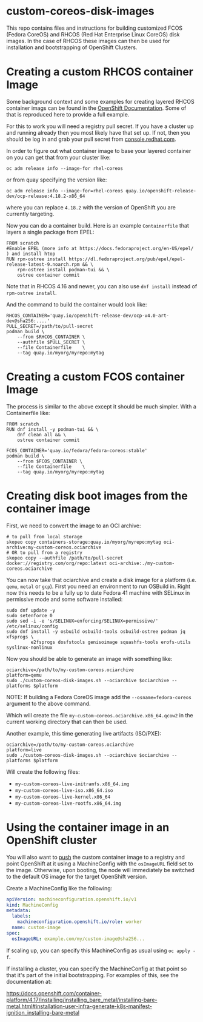 # custom-coreos-disk-images

This repo contains files and instructions for building customized
FCOS (Fedora CoreOS) and RHCOS (Red Hat Enterprise Linux CoreOS)
disk images. In the case of RHCOS these images can then be used for
installation and bootstrapping of OpenShift Clusters.

# Creating a custom RHCOS container Image

Some background context and some examples for creating layered RHCOS
container imags can be found in the
[OpenShift Documentation](https://docs.openshift.com/container-platform/4.14/post_installation_configuration/coreos-layering.html).
Some of that is reproduced here to provide a full example.

For this to work you will need a registry pull secret. If you have a
cluster up and running already then you most likely have that set up.
If not, then you should be log in and grab your pull secret from
[console.redhat.com](https://console.redhat.com/openshift/install/pull-secret).

In order to figure out what container image to base your layered
container on you can get that from your cluster like:

```
oc adm release info --image-for rhel-coreos
```

or from quay specifying the version like:

```
oc adm release info --image-for=rhel-coreos quay.io/openshift-release-dev/ocp-release:4.18.2-x86_64
```

where you can replace `4.18.2` with the version of OpenShift you are currently targeting.

Now you can do a container build. Here is an example `Containerfile`
that layers a single package from EPEL:

```
FROM scratch
#Enable EPEL (more info at https://docs.fedoraproject.org/en-US/epel/ ) and install htop
RUN rpm-ostree install https://dl.fedoraproject.org/pub/epel/epel-release-latest-9.noarch.rpm && \
    rpm-ostree install podman-tui && \
    ostree container commit
```

Note that in RHCOS 4.16 and newer, you can also use `dnf install` instead of `rpm-ostree install`.

And the command to build the container would look like:


```
RHCOS_CONTAINER='quay.io/openshift-release-dev/ocp-v4.0-art-dev@sha256:....'
PULL_SECRET=/path/to/pull-secret
podman build \
    --from $RHCOS_CONTAINER \
    --authfile $PULL_SECRET \
    --file Containerfile    \
    --tag quay.io/myorg/myrepo:mytag
```

# Creating a custom FCOS container Image

The process is similar to the above except it should be much simpler.
With a Containerfile like:

```
FROM scratch
RUN dnf install -y podman-tui && \
    dnf clean all && \
    ostree container commit
```

```
FCOS_CONTAINER='quay.io/fedora/fedora-coreos:stable'
podman build \
    --from $FCOS_CONTAINER \
    --file Containerfile    \
    --tag quay.io/myorg/myrepo:mytag
```

# Creating disk boot images from the container image

First, we need to convert the image to an OCI archive:

```
# to pull from local storage
skopeo copy containers-storage:quay.io/myorg/myrepo:mytag oci-archive:my-custom-coreos.ociarchive
# OR to pull from a registry
skopeo copy --authfile /path/to/pull-secret docker://registry.com/org/repo:latest oci-archive:./my-custom-coreos.ociarchive
```

You can now take that ociarchive and create a disk image for a
platform (i.e. `qemu`, `metal` or `gcp`). First you need an
environment to run OSBuild in. Right now this needs to be a
fully up to date Fedora 41 machine with SELinux in permissive
mode and some software installed:

```
sudo dnf update -y
sudo setenforce 0
sudo sed -i -e 's/SELINUX=enforcing/SELINUX=permissive/' /etc/selinux/config
sudo dnf install -y osbuild osbuild-tools osbuild-ostree podman jq xfsprogs \
         e2fsprogs dosfstools genisoimage squashfs-tools erofs-utils syslinux-nonlinux 
```

Now you should be able to generate an image with something like:

```
ociarchive=/path/to/my-custom-coreos.ociarchive
platform=qemu
sudo ./custom-coreos-disk-images.sh --ociarchive $ociarchive --platforms $platform
```

NOTE: If building a Fedora CoreOS image add the `--osname=fedora-coreos` argument to the above command.

Which will create the file `my-custom-coreos.ociarchive.x86_64.qcow2` in
the current working directory that can then be used.

Another example, this time generating live artifacts (ISO/PXE):

```
ociarchive=/path/to/my-custom-coreos.ociarchive
platform=live
sudo ./custom-coreos-disk-images.sh --ociarchive $ociarchive --platforms $platform
```

Will create the following files:

- `my-custom-coreos-live-initramfs.x86_64.img`
- `my-custom-coreos-live-iso.x86_64.iso`
- `my-custom-coreos-live-kernel.x86_64`
- `my-custom-coreos-live-rootfs.x86_64.img`

# Using the container image in an OpenShift cluster

You will also want to [push](https://docs.podman.io/en/latest/markdown/podman-push.1.html)
the custom container image to a registry and point OpenShift at it using a
MachineConfig with the `osImageURL` field set to the image. Otherwise, upon
booting, the node will immediately be switched to the default OS image for
the target OpenShift version.

Create a MachineConfig like the following:

```yaml
apiVersion: machineconfiguration.openshift.io/v1
kind: MachineConfig
metadata:
  labels:
    machineconfiguration.openshift.io/role: worker 
  name: custom-image
spec:
  osImageURL: example.com/my/custom-image@sha256... 
```

If scaling up, you can specify this MachineConfig as usual using `oc apply -f`.

If installing a cluster, you can specify the MachineConfig at that point so
that it's part of the initial bootstrapping. For examples of this, see the
documentation at:

https://docs.openshift.com/container-platform/4.17/installing/installing_bare_metal/installing-bare-metal.html#installation-user-infra-generate-k8s-manifest-ignition_installing-bare-metal
